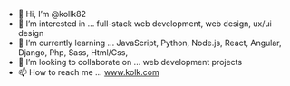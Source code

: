 - 👋 Hi, I’m @kollk82
- 👀 I’m interested in ... full-stack web development, web design, ux/ui design
- 🌱 I’m currently learning ... JavaScript, Python, Node.js, React, Angular, Django, Php, Sass, Html/Css, 
- 💞️ I’m looking to collaborate on ... web development projects
- 📫 How to reach me ... www.kolk.com
